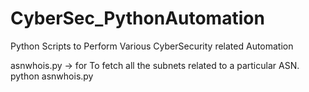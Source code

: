 # CyberSec_PythonAutomation
Python Scripts to Perform Various CyberSecurity related Automation 



asnwhois.py -> for To fetch all the subnets related to a particular ASN.
                python asnwhois.py <ASN>
